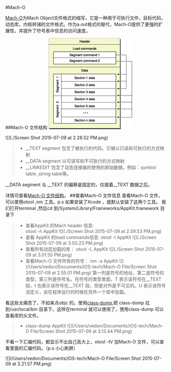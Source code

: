 #Mach-O

[Mach-O](https://zh.wikipedia.org/wiki/Mach-O)为Mach Object文件格式的缩写，它是一种用于可执行文件，目标代码，动态库，内核转储的文件格式。作为a.out格式的替代，Mach-O提供了更强的扩展性，并提升了符号表中信息的访问速度。

##Mach-O 文件结构
[![](./mach_o_segments.gif)](http://www.cilinder.be/docs/next/NeXTStep/3.3/nd/DevTools/14_MachO/MachO.htmld/index.html)



![](./Screen Shot 2015-07-09 at 2.28.52 PM.png)

> * __TEXT segment 包含了被执行的代码。它被以只读和可执行的方式映射
> * __DATA segment 以可读写和不可执行的方式映射
> * __LINKEDIT 包含了动态连接器的使用的原始数据，例如：symbol table ,string table等。
> 
__DATA segment 与 __TEXT  的偏移是固定的，仅接着__TEXT 数据之后。

详情可查看[Mach-O 文件结构](https://developer.apple.com/library/mac/documentation/DeveloperTools/Conceptual/MachORuntime/index.html#//apple_ref/doc/uid/20001298-96661)。
##查看Mach-O 文件信息
查看Mach-O 文件，可以使用otool ,nm 工具。p.s 如果安装了Xcode ，就默认安装了这两个工具。
我们打开terminal ,然后cd 到/System/Library/Frameworks/AppKit.framework 目录下

> * 查看AppKit 的Mach header 信息:	
otool -h AppKit
![](./Screen Shot 2015-07-09 at 2.59.53 PM.png)
> * 查看 AppKit 的load commands信息:	
otool -l AppKit
![](./Screen Shot 2015-07-09 at 3.00.23 PM.png)
> * 查看所有动态加载的库：
otool -L AppKit
![](./Screen Shot 2015-07-09 at 3.01.55 PM.png)
> * 查看Mach-O 文件所有的符号：
nm -a AppKit
![](/Users/vedon/Documents/iOS-tech/Mach-O File/Screen Shot 2015-07-09 at 2.55.01 PM.png)
第一列是符号的地址，第二是符号的类型，第三列是符号名。在符号的类型里面，T 表示该符号在__TEXT 段，t 也表示该符号在__TEXT 段，但是对外是不可见的。U 表示该符号没定义，会在程序运行的时候在另外一个库中加载。


看这些太痛苦了，不如来点objc 的。使用[class-dump](https://github.com/nygard/class-dump),把 class-dump 拉到/usr/local/bin 目录下，这样在terminal 就可以使用了，使用class-dump 可以查看库的头文件。

> * class-dump AppKit
> ![](/Users/vedon/Documents/iOS-tech/Mach-O File/Screen Shot 2015-07-09 at 3.13.44 PM.png)
> 

不看一下汇编代码，都显示不出自己高大上，otool -tV  加Mach-O 文件，可以查看里面的汇编代码。（p.s  小心刷屏）

![](/Users/vedon/Documents/iOS-tech/Mach-O File/Screen Shot 2015-07-09 at 3.21.57 PM.png)